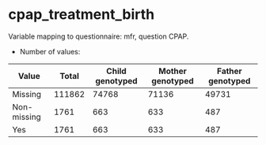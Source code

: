 # cpap_treatment_birth
Variable mapping to questionnaire: mfr, question CPAP.
- Number of values:

| Value | Total | Child genotyped | Mother genotyped | Father genotyped |
| ----- | ----- | --------------- | ---------------- | ---------------- |
| Missing | 111862 | 74768 | 71136 | 49731 |
| Non-missing | 1761 | 663 | 633 | 487 |
| Yes | 1761 | 663 | 633 |487 |



